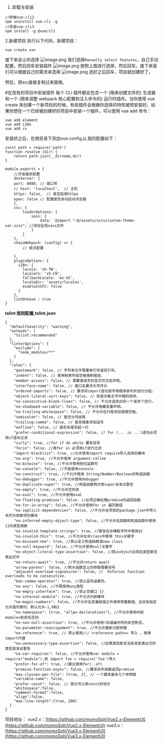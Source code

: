 1. 卸载与安装
```
//卸载vue-cli2
npm uninstall vue-cli -g
//安装vue-cli3
npm install -g @vue/cli
```

2.新建项目
执行以下代码，新建项目：
```
vue create xxx
```
接下来会让你选择
![image.png](https://upload-images.jianshu.io/upload_images/18030682-1910adbe16de168b.png?imageMogr2/auto-orient/strip%7CimageView2/2/w/1240)
我们选择```Manually select features```，自己手动配置，然后回车安装插件
![image.png](https://upload-images.jianshu.io/upload_images/18030682-6157fb7f9614d32b.png?imageMogr2/auto-orient/strip%7CimageView2/2/w/1240)
按照上图进行选择，然后回车，接下来我们可以根据自己的需求来选择
![image.png](https://upload-images.jianshu.io/upload_images/18030682-5918f4e40059dd85.png?imageMogr2/auto-orient/strip%7CimageView2/2/w/1240)
选好之后回车，项目就创建好了。

然后，把src直接复制过来替换。

#在现有的项目中安装插件
每个 CLI 插件都会包含一个 (用来创建文件的) 生成器和一个 (用来调整 webpack 核心配置和注入命令的) 运行时插件。当你使用 vue create 来创建一个新项目的时候，有些插件会根据你选择的特性被预安装好。如果你想在一个已经被创建好的项目中安装一个插件，可以使用 vue add 命令：
```
vue add element
vue add i18n
vue add rx
```
安装好之后，在根目录下添加vue.config.js,我的配置如下：
```
const path = require('path')
function resolve (dir) {
    return path.join(__dirname,dir)
}

module.exports = {
    //开发服务配置
    devServer: {
    port: 8888, // 端口号
    // host: 'localhost',  // 主机
    https: false,  // 是否启用https
    open: false // 配置是否自动启动浏览器
    },
    css: {
        loaderOptions: {
            sass: {
                data: `@import "~@/assets/scss/custom-theme-var.scss";`//添加全局sass文件
            }
        }
    },
    chainWebpack: (config) => {
        // 链式配置
       
    },
    pluginOptions: {
      i18n: {
        locale: 'zh-TW',
        localeCn: 'zh-CN',
        fallbackLocale: 'en-US',
        localeDir: 'assets/locales',
        enableInSFC: false
      }
    },
    lintOnSave : true
}

```

**tslint 规则配置,tslint.json**
```
{
  "defaultSeverity": "warning",
  "extends": [
    "tslint:recommended"
  ],
  "linterOptions": {
    "exclude": [
      "node_modules/**"
    ]
  },
  "rules": {
    "quotemark": false, // 字符串文字需要单引号或双引号。
    "indent": false, // 使用制表符或空格强制缩进。
    "member-access": false, // 需要类成员的显式可见性声明。
    "interface-name": false, // 接口名要求大写开头
    "ordered-imports": false, // 要求将import语句按字母顺序排列并进行分组。
    "object-literal-sort-keys": false, // 检查对象文字中键的排序。
    "no-consecutive-blank-lines": false, // 不允许连续出现一个或多个空行。
    "no-shadowed-variable": false, // 不允许隐藏变量声明。
    "no-trailing-whitespace": false, // 不允许在行尾添加尾随空格。
    "semicolon": false, // 是否分号结尾
    "trailing-comma": false, // 是否强象添加逗号
    "eofline": false, // 是否末尾另起一行
    "prefer-conditional-expression": false, // for (... in ...)语句必须用if语句过滤
    "curly": true, //for if do while 要有括号
    "forin": false, //用for in 必须用if进行过滤
    "import-blacklist": true, //允许使用import require导入具体的模块
    "no-arg": true, //不允许使用 argument.callee
    "no-bitwise": true, //不允许使用按位运算符
    "no-console": false, //不能使用console
    "no-construct": true, //不允许使用 String/Number/Boolean的构造函数
    "no-debugger": true, //不允许使用debugger
    "no-duplicate-super": true, //构造函数两次用super会发出警告
    "no-empty": true, //不允许空的块
    "no-eval": true, //不允许使用eval
    "no-floating-promises": false, //必须正确处理promise的返回函数
    "no-for-in-array": false, //不允许使用for in 遍历数组
    "no-implicit-dependencies": false, //不允许在项目的package.json中导入未列为依赖项的模块
    "no-inferred-empty-object-type": false, //不允许在函数和构造函数中使用{}的类型推断
    "no-invalid-template-strings": true, //警告在非模板字符中使用${
    "no-invalid-this": true, //不允许在非class中使用 this关键字
    "no-misused-new": true, //禁止定义构造函数或new class
    "no-null-keyword": false, //不允许使用null关键字
    "no-object-literal-type-assertion": false, //禁止object出现在类型断言表达式中
    "no-return-await": true, //不允许return await
    "arrow-parens": false, //箭头函数定义的参数需要括号
    "adjacent-overload-signatures": false, //  Enforces function overloads to be consecutive.
    "ban-comma-operator": true, //禁止逗号运算符。
    "no-any": false, //不需使用any类型
    "no-empty-interface": true, //禁止空接口 {}
    "no-internal-module": true, //不允许内部模块
    "no-magic-numbers": false, //不允许在变量赋值之外使用常量数值。当没有指定允许值列表时，默认允许-1,0和1
    "no-namespace": [true, "allpw-declarations"], //不允许使用内部modules和命名空间
    "no-non-null-assertion": true, //不允许使用!后缀操作符的非空断言。
    "no-parameter-reassignment": true, //不允许重新分配参数
    "no-reference": true, // 禁止使用/// <reference path=> 导入 ，使用import代替
    "no-unnecessary-type-assertion": false, //如果类型断言没有改变表达式的类型就发出警告
    "no-var-requires": false, //不允许使用var module = require("module"),用 import foo = require('foo')导入
    "prefer-for-of": true, //建议使用for(..of)
    "promise-function-async": false, //要求异步函数返回promise
    "max-classes-per-file": [true, 2], // 一个脚本最多几个申明类
    "variable-name": false,
    "prefer-const": false, // 提示可以用const的地方
    "whitespace":false,
    "comment-format":false,
    "align":false,
    "max-line-length":[true, 200]
  }
}
```

项目地址：
vue2.x：[https://github.com/momoSph/Vue2.x-ElementUI](https://github.com/momoSph/Vue2.x-ElementUI)
vue3.x：[https://github.com/momoSph/Vue3.x-ElementUI](https://github.com/momoSph/Vue3.x-ElementUI)